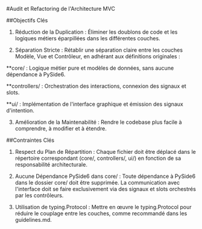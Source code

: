 #Audit et Refactoring de l'Architecture MVC

##Objectifs Clés

1. Réduction de la Duplication : Éliminer les doublons de code et les logiques métiers éparpillées dans les différentes couches.

2. Séparation Stricte : Rétablir une séparation claire entre les couches Modèle, Vue et Contrôleur, en adhérant aux définitions originales :

**core/ : Logique métier pure et modèles de données, sans aucune dépendance à PySide6.

**controllers/ : Orchestration des interactions, connexion des signaux et slots.

**ui/ : Implémentation de l'interface graphique et émission des signaux d'intention.

3. Amélioration de la Maintenabilité : Rendre le codebase plus facile à comprendre, à modifier et à étendre.


##Contraintes Clés

1. Respect du Plan de Répartition : Chaque fichier doit être déplacé dans le répertoire correspondant (core/, controllers/, ui/) en fonction de sa responsabilité architecturale.

2. Aucune Dépendance PySide6 dans core/ : Toute dépendance à PySide6 dans le dossier core/ doit être supprimée. La communication avec l'interface doit se faire exclusivement via des signaux et slots orchestrés par les contrôleurs.

3. Utilisation de typing.Protocol : Mettre en œuvre le typing.Protocol pour réduire le couplage entre les couches, comme recommandé dans les guidelines.md.
